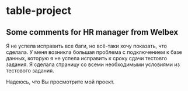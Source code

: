 # table-project
## Some comments for HR manager from Welbex

Я не успела исправить все баги, но всё-таки хочу показать, что сделала. 
У меня возникла большая проблема с подключением к базе данных, которую я не успела исправить к сроку сдачи тестовго задания.
Я сделала страницу со всеми необходимыми условиями из тестового задания.

Надеюсь, что Вы просмотрите мой проект.
